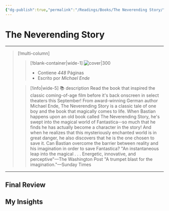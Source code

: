 ```yaml
---
{"dg-publish":true,"permalink":"/Readings/Books/The Neverending Story/","title":"The Neverending Story","tags":["NoteType/Book"],"created":"2023-10-04T15:27:46.527-05:00","updated":"2023-10-04T15:27:58.496-05:00"}
---
```



# The Neverending Story
- - -
> [!multi-column]
> 
> > [!blank-container|wide-1]
> >  ![cover|300](http://books.google.com/books/content?id=KuFwDwAAQBAJ&printsec=frontcover&img=1&zoom=1&edge=curl&source=gbs_api)
> >- Contiene *448* Páginas
> >- Escrito por *Michael Ende*
> 
> > [!info|wide-5] 📚 description
> > Read the book that inspired the classic coming-of-age film before it's back onscreen in select theaters this September! From award-winning German author Michael Ende, The Neverending Story is a classic tale of one boy and the book that magically comes to life. When Bastian happens upon an old book called The Neverending Story, he's swept into the magical world of Fantastica--so much that he finds he has actually become a character in the story! And when he realizes that this mysteriously enchanted world is in great danger, he also discovers that he is the one chosen to save it. Can Bastian overcome the barrier between reality and his imagination in order to save Fantastica? "An instantaneous leap into the magical . . . Energetic, innovative, and perceptive"—The Washington Post "A trumpet blast for the imagination."—Sunday Times
> 

- - -

## Final Review

## My Insights